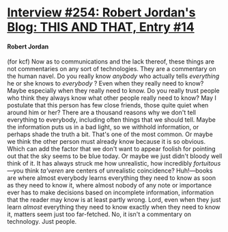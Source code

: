 # [Interview #254: Robert Jordan's Blog: THIS AND THAT, Entry #14](https://www.theoryland.com/intvmain.php?i=254#14)

#### Robert Jordan

(for kcf) Now as to communications and the lack thereof, these things are not commentaries on any sort of technologies. They are a commentary on the human navel. Do you really know
*anybody*
who actually tells
*everything*
he or she knows to
*everybody*
? Even when they really need to know? Maybe especially when they really need to know. Do you really trust people who think they always know what other people really need to know? May I postulate that this person has few close friends, those quite quiet when around him or her? There are a thousand reasons why we don't tell everything to everybody, including often things that we should tell. Maybe the information puts us in a bad light, so we withhold information, or perhaps shade the truth a bit. That's one of the most common. Or maybe we think the other person must already know because it is so obvious. Which can add the factor that we don't want to appear foolish for pointing out that the sky seems to be blue today. Or maybe we just didn't bloody well think of it. It has always struck me how unrealistic, how incredibly
*fortuitous*
—you think
*ta'veren*
are centers of unrealistic coincidence? Huh!—books are where almost everybody learns everything they need to know as soon as they need to know it, where almost nobody of any note or importance ever has to make decisions based on incomplete information, information that the reader may know is at least partly wrong. Lord, even when they just learn
*almost*
everything they need to know exactly when they need to know it, matters seem just too far-fetched. No, it isn't a commentary on technology. Just people.

